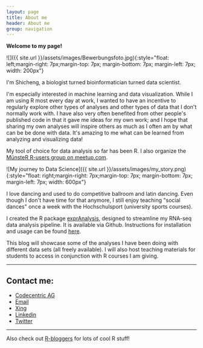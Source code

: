 ```yaml
---
layout: page
title: About me
header: About me
group: navigation
---
```


**Welcome to my page!**

![]({{ site.url }}/assets/images/Bewerbungsfoto.jpg){:style="float: left;margin-right: 7px;margin-top: 7px; margin-bottom: 7px; margin-left: 7px; width: 200px"}

I'm Shicheng, a biologist turned bioinformatician turned data scientist. 

I'm especially interested in machine learning and data visualization. While I am using R most every day at work, I wanted to have an incentive to regularly explore other types of analyses and other types of data that I don't normally work with. I have also very often benefited from other people's published code in that it gave me ideas for my own work; and I hope that sharing my own analyses will inspire others as much as I often am by what can be be done with data.  It's amazing to me what can be learned from analyzing and visualizing data!

My tool of choice for data analysis so far has been R. I also organize the [MünsteR R-users group on meetup.com](https://shiring.github.io/r_users_group/2017/05/20/muenster_r_user_group). 

![My journey to Data Science]({{ site.url }}/assets/images/my_story.png){:style="float: right;margin-right: 7px;margin-top: 7px; margin-bottom: 7px; margin-left: 7px; width: 600px"}

I love dancing and used to do competitive ballroom and latin dancing. Even though I don't have time for that anymore, I still enjoy teaching "social dances" once a week with the Hochschulsport (university sports courses).

I created the R package [exprAnalysis](https://github.com/ShirinG/exprAnalysis), designed to streamline my RNA-seq data analysis pipeline. It is available via Github. Instructions for installation and usage can be found [here](https://shiring.github.io/rna-seq/microarray/2016/09/28/exprAnalysis).

This blog will showcase some of the analyses I have been doing with different data sets (all freely available). I will also host teaching materials for students to access in conjunction with R courses I am giving.

---

## Contact me:
- [Codecentric AG](https://www.codecentric.de/team/shirin-glander/)
- [Email](mailto:shirin.glander@gmail.com)
- [Xing](http://www.xing.com/profile/Shirin_Glander)
- [Linkedin](http://de.linkedin.com/in/shirin-glander-01120881)
- [Twitter](http://twitter.com/ShirinGlander)

-----

Also check out [R-bloggers](http://www.R-bloggers.com) for lots of cool R stuff!


